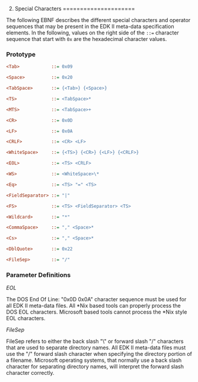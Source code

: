 2. Special Characters
=====================

The following EBNF describes the different special characters and
operator sequences that may be present in the EDK II meta-data
specification elements. In the following, values on the right side of
the ```::=``` character sequence that start with ```0x``` are the
hexadecimal character values.

### Prototype

```ini
<Tab>            ::= 0x09

<Space>          ::= 0x20

<TabSpace>       ::= {<Tab>} {<Space>}

<TS>             ::= <TabSpace>*

<MTS>            ::= <TabSpace>+

<CR>             ::= 0x0D

<LF>             ::= 0x0A

<CRLF>           ::= <CR> <LF>

<WhiteSpace>     ::= {<TS>} {<CR>} {<LF>} {<CRLF>}

<EOL>            ::= <TS> <CRLF>

<WS>             ::= <WhiteSpace>\*

<Eq>             ::= <TS> "=" <TS>

<FieldSeparator> ::= "|"

<FS>             ::= <TS> <FieldSeparator> <TS>

<Wildcard>       ::= "*"

<CommaSpace>     ::= "," <Space>*

<Cs>             ::= "," <Space>*

<DblQuote>       ::= 0x22

<FileSep>        ::= "/"
```
### Parameter Definitions

*EOL*
<p>
The DOS End Of Line: "0x0D 0x0A" character sequence must be used for all
EDK II meta-data files. All *Nix based tools can properly process the
DOS EOL characters. Microsoft based tools cannot process the *Nix style
EOL characters.
</p>

*FileSep*
<p>
FileSep refers to either the back slash "\" or forward slash "/"
characters that are used to separate directory names. All EDK II
meta-data files must use the "/" forward slash character when specifying
the directory portion of a filename. Microsoft operating systems, that
normally use a back slash character for separating directory names, will
interpret the forward slash character correctly.
</p>

